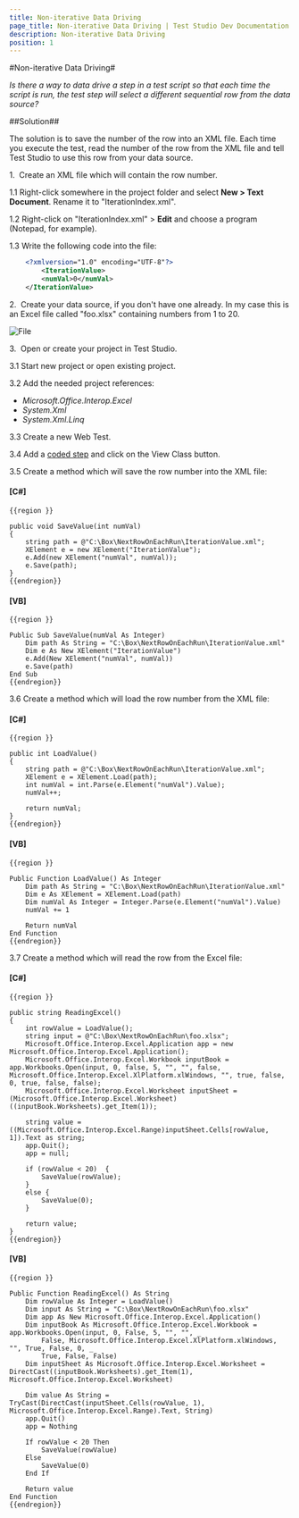 ```yaml
---
title: Non-iterative Data Driving
page_title: Non-iterative Data Driving | Test Studio Dev Documentation
description: Non-iterative Data Driving
position: 1
---
```

#Non-iterative Data Driving#

*Is there a way to data drive a step in a test script so that each time the script is run, the test step will select a different sequential row from the data source?*

##Solution##

The solution is to save the number of the row into an XML file. Each time you execute the test, read the number of the row from the XML file and tell Test Studio to use this row from your data source.

1.&nbsp; Create an XML file which will contain the row number.

1.1 Right-click somewhere in the project folder and select **New > Text Document**. Rename it to "IterationIndex.xml".

1.2 Right-click on "IterationIndex.xml" > **Edit** and choose a program (Notepad, for example).

1.3 Write the following code into the file:

```XML
	<?xmlversion="1.0" encoding="UTF-8"?>
		<IterationValue> 
		<numVal>0</numVal>
	</IterationValue>
```

2.&nbsp; Create your data source, if you don't have one already. In my case this is an Excel file called "foo.xlsx" containing numbers from 1 to 20.

![File][1]

3.&nbsp; Open or create your project in Test Studio.

3.1 Start new project or open existing project.

3.2 Add the needed project references: 

* *Microsoft.Office.Interop.Excel*
* *System.Xml*
* *System.Xml.Linq*

3.3 Create a new Web Test.

3.4 Add a <a href="/code-in-test/features-in-code#Coded-Step" target="_blank">coded step</a> and click on the View Class button.

3.5 Create a method which will save the row number into the XML file:

#### __[C#]__

	{{region }}

	public void SaveValue(int numVal)
	{
		string path = @"C:\Box\NextRowOnEachRun\IterationValue.xml";
		XElement e = new XElement("IterationValue");
		e.Add(new XElement("numVal", numVal));
		e.Save(path);
	}
	{{endregion}}

#### __[VB]__

	{{region }}

	Public Sub SaveValue(numVal As Integer)
		Dim path As String = "C:\Box\NextRowOnEachRun\IterationValue.xml"
		Dim e As New XElement("IterationValue")
		e.Add(New XElement("numVal", numVal))
		e.Save(path)
	End Sub
	{{endregion}}

3.6 Create a method which will load the row number from the XML file:

#### __[C#]__

	{{region }}

	public int LoadValue()
	{
		string path = @"C:\Box\NextRowOnEachRun\IterationValue.xml";
		XElement e = XElement.Load(path);
		int numVal = int.Parse(e.Element("numVal").Value);
		numVal++;

		return numVal;
	}
	{{endregion}}

#### __[VB]__

	{{region }}

	Public Function LoadValue() As Integer
		Dim path As String = "C:\Box\NextRowOnEachRun\IterationValue.xml"
		Dim e As XElement = XElement.Load(path)
		Dim numVal As Integer = Integer.Parse(e.Element("numVal").Value)
		numVal += 1

		Return numVal
	End Function
	{{endregion}}

3.7 Create a method which will read the row from the Excel file:

#### __[C#]__

	{{region }}

	public string ReadingExcel()
	{
		int rowValue = LoadValue();
		string input = @"C:\Box\NextRowOnEachRun\foo.xlsx";
		Microsoft.Office.Interop.Excel.Application app = new Microsoft.Office.Interop.Excel.Application();
		Microsoft.Office.Interop.Excel.Workbook inputBook = app.Workbooks.Open(input, 0, false, 5, "", "", false, Microsoft.Office.Interop.Excel.XlPlatform.xlWindows, "", true, false, 0, true, false, false);
		Microsoft.Office.Interop.Excel.Worksheet inputSheet = (Microsoft.Office.Interop.Excel.Worksheet)((inputBook.Worksheets).get_Item(1));
			
		string value = ((Microsoft.Office.Interop.Excel.Range)inputSheet.Cells[rowValue, 1]).Text as string; 
		app.Quit();
		app = null;
		
		if (rowValue < 20)	{
			SaveValue(rowValue);
		}
		else { 
			SaveValue(0); 
		}

		return value;
	}
	{{endregion}}

#### __[VB]__

	{{region }}

	Public Function ReadingExcel() As String
		Dim rowValue As Integer = LoadValue()
		Dim input As String = "C:\Box\NextRowOnEachRun\foo.xlsx"
		Dim app As New Microsoft.Office.Interop.Excel.Application()
		Dim inputBook As Microsoft.Office.Interop.Excel.Workbook = app.Workbooks.Open(input, 0, False, 5, "", "", _
			False, Microsoft.Office.Interop.Excel.XlPlatform.xlWindows, "", True, False, 0, _
			True, False, False)
		Dim inputSheet As Microsoft.Office.Interop.Excel.Worksheet = DirectCast((inputBook.Worksheets).get_Item(1), Microsoft.Office.Interop.Excel.Worksheet)

		Dim value As String = TryCast(DirectCast(inputSheet.Cells(rowValue, 1), Microsoft.Office.Interop.Excel.Range).Text, String)
		app.Quit()
		app = Nothing

		If rowValue < 20 Then
			SaveValue(rowValue)
		Else
			SaveValue(0)
		End If

		Return value
	End Function
	{{endregion}}

[1]: images/non-iterative-data-driving/fig1.png